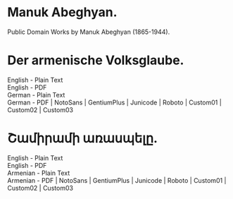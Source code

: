 # Manuk Abeghyan.

Public Domain Works by Manuk Abeghyan (1865-1944).

# Der armenische Volksglaube.

English - Plain Text  
English - PDF  
German - Plain Text  
German - PDF | NotoSans | GentiumPlus | Junicode | Roboto | Custom01 | Custom02 | Custom03  

# Շամիրամի առասպելը.

English - Plain Text  
English - PDF  
Armenian - Plain Text  
Armenian - PDF | NotoSans | GentiumPlus | Junicode | Roboto | Custom01 | Custom02 | Custom03  
